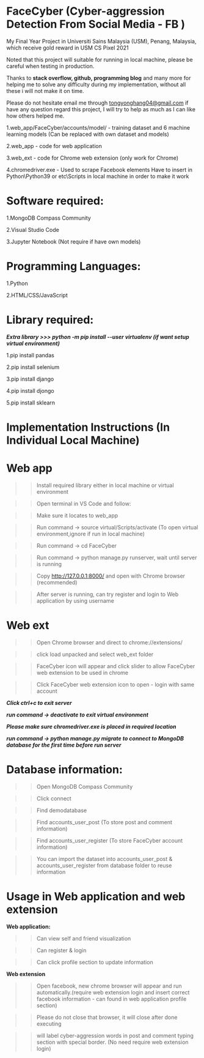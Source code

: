 # FaceCyber (Cyber-aggression Detection From Social Media - FB )
My Final Year Project in Universiti Sains Malaysia (USM), Penang, Malaysia, which receive gold reward in USM CS Pixel 2021

Noted that this project will suitable for running in local machine, please be careful when testing in production.

Thanks to **stack overflow, github, programming blog** and many more for helping me to solve any difficulty during my implementation, without all these i will not make it on time.

Please do not hesitate email me through tongyonghang04@gmail.com if have any question regard this project, I will try to help as much as I can like how others helped me.

1.web_app/FaceCyber/accounts/model/ - training dataset and 6 machine learning models (Can be replaced with own dataset and models)

2.web_app - code for web application

3.web_ext - code for Chrome web extension (only work for Chrome)

4.chromedriver.exe - Used to scrape Facebook elements
		                 Have to insert in Python\Python39 or etc\Scripts in local machine in order to make it work 
                     
# Software required:
1.MongoDB Compass Community

2.Visual Studio Code

3.Jupyter Notebook (Not require if have own models)

# Programming Languages:
1.Python

2.HTML/CSS/JavaScript

# Library required:
***Extra library >>> python -m pip install --user virtualenv (if want setup virtual environment)***

1.pip install pandas 

2.pip install selenium

3.pip install django

4.pip install djongo

5.pip install sklearn

# Implementation Instructions (In Individual Local Machine)
# Web app
>> Install required library either in local machine or virtual environment

>> Open terminal in VS Code and follow:

>> Make sure it locates to web_app

>> Run command -> source virtual/Scripts/activate (To open virtual environment,ignore if run in local machine)

>> Run command -> cd FaceCyber

>> Run command -> python manage.py runserver, wait until server is running

>> Copy http://127.0.0.1:8000/ and open with Chrome browser (recommended)

>> After server is running, can try register and login to Web application by using username

# Web ext

>> Open Chrome browser and direct to chrome://extensions/

>> click load unpacked and select web_ext folder

>> FaceCyber icon will appear and click slider to allow FaceCyber web extension to be used in chrome

>> Click FaceCyber web extension icon to open - login with same account

***Click ctrl+c to exit server***

***run command -> deactivate to exit virtual environment***

***Please make sure chromedriver.exe is placed in required location***

***run command -> python manage.py migrate to connect to MongoDB database for the first time before run server***

# Database information:
>> Open MongoDB Compass Community

>> Click connect

>> Find demodatabase

>> Find accounts_user_post (To store post and comment information)

>> Find accounts_user_register (To store FaceCyber account information)

>> You can import the dataset into accounts_user_post & accounts_user_register from database folder to reuse information

# Usage in Web application and web extension
**Web application:**
>> Can view self and friend visualization

>> Can register & login

>> Can click profile section to update information

**Web extension**
>> Open facebook, new chrome browser will appear and run automatically.(require web extension login and insert correct facebook information - can found in web application profile section)

>> Please do not close that browser, it will close after done executing

>> will label cyber-aggression words in post and comment typing section with special border. (No need require web extension login)


